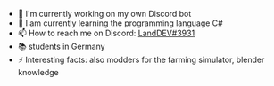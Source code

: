 - 🔭 I'm currently working on my own Discord bot
- 🌱 I am currently learning the programming language C#
- 📫 How to reach me on Discord: [LandDEV#3931](https://discord.gg/astRyMDkbg)
- 📚 students in Germany
- ⚡ Interesting facts: also modders for the farming simulator, blender knowledge
